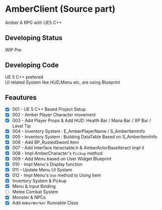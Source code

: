 # AmberClient (Source part)
Amber A RPG with UE5 C++

## Developing Status
WIP Pre

## Developing Code
UE 5 C++ prefered  
UI related System like HUD,Menu etc, are using Blueprint 

## Feautures
- [x] 001 - UE 5 C++ Based Project Setup
- [x] 002 - Amber Player Character movement
- [x] 003 - Add Player Props & Add HUD: Health Bar / Mana Bar / XP Bar / Level Tip
- [x] 004 - Inventory System : E_AmberPlayerName / S_AmberItemInfo
- [x] 005 - Inventory System : Building DataTable Based on S_AmberItemInfo
- [x] 006 - Add BP_RustedSword Item
- [x] 007 - Add Interface Iteractable.h & AmberActorBaseIteract impl it
- [x] 008 - Impl AmberCharacter's `Pickup` method
- [x] 009 - Add Menu based on User Widget Blueprint
- [x] 010 - Impl Menu's Display function
- [x] 011 - Update Menu UI System
- [x] 012 - Impl Menu's `Use` method to Using Item
- [x] Inventory System & Pickup
- [x] Menu & Input Binding
- [ ] Melee Combat System
- [x] Monster & NPCs
- [x] Add `AmberWorker` Runnable Class
